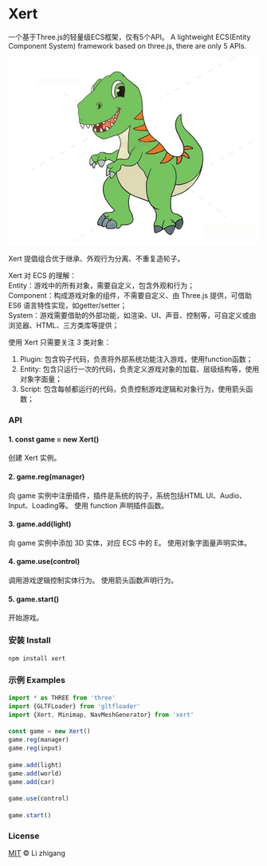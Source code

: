 # Xert
一个基于Three.js的轻量级ECS框架，仅有5个API。
A lightweight ECS(Entity Component System) framework based on three.js, there are only 5 APIs.


![暴龙](https://github.com/imlzg/image/blob/75dfc9446da0c24e1348f096e212c34d3525c631/trex.jpg)


Xert 提倡组合优于继承、外观行为分离、不重复造轮子。


Xert 对 ECS 的理解：  
Entity：游戏中的所有对象，需要自定义，包含外观和行为；  
Component：构成游戏对象的组件，不需要自定义、由 Three.js 提供，可借助 ES6 语言特性实现，如getter/setter；  
System：游戏需要借助的外部功能，如渲染、UI、声音、控制等，可自定义或由浏览器、HTML、三方类库等提供；


使用 Xert 只需要关注 3 类对象：
1. Plugin: 包含钩子代码，负责将外部系统功能注入游戏，使用function函数；
2. Entity: 包含只运行一次的代码，负责定义游戏对象的加载、层级结构等，使用对象字面量；
3. Script: 包含每帧都运行的代码，负责控制游戏逻辑和对象行为，使用箭头函数；


  
### API

#### 1. const game = new Xert()
创建 Xert 实例。

#### 2. game.reg(manager)
向 game 实例中注册插件，插件是系统的钩子，系统包括HTML UI、Audio、Input、Loading等。
使用 function 声明插件函数。

#### 3. game.add(light)
向 game 实例中添加 3D 实体，对应 ECS 中的 E。
使用对象字面量声明实体。

#### 4. game.use(control)
调用游戏逻辑控制实体行为。
使用箭头函数声明行为。

#### 5. game.start()
开始游戏。


  
### 安装 Install
```shell
npm install xert 
```

  
### 示例 Examples

```javascript
import * as THREE from 'three'
import {GLTFLoader} from 'gltfloader'
import {Xert, Minimap, NavMeshGenerator} from 'xert'

const game = new Xert()
game.reg(manager)
game.reg(input)

game.add(light)
game.add(world)
game.add(car)

game.use(control)

game.start()
```



  
### License
[MIT](LICENSE) © Li zhigang